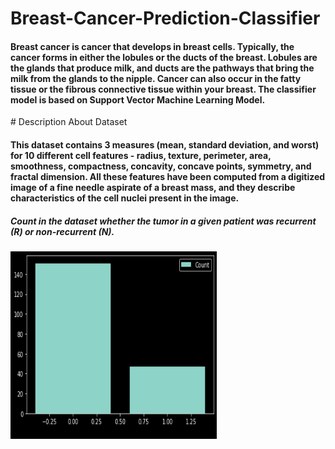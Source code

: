 # Breast-Cancer-Prediction-Classifier
<h4>Breast cancer is cancer that develops in breast cells. Typically, the cancer forms in either the lobules or the ducts of the breast. Lobules are the glands that produce milk, and ducts are the pathways that bring the milk from the glands to the nipple. Cancer can also occur in the fatty tissue or the fibrous connective tissue within your breast. The classifier model is based on Support Vector Machine Learning Model.</h4>
# Description About Dataset
<h4>This dataset contains 3 measures (mean, standard deviation, and worst) for 10 different cell features -
radius, texture, perimeter, area, smoothness, compactness, concavity, concave points, symmetry, and
fractal dimension. All these features have been computed from a digitized image of a fine needle
aspirate of a breast mass, and they describe characteristics of the cell nuclei present in the image.</h4>
<h5>Count in the dataset whether the tumor in a given patient was recurrent (R) or non-recurrent (N).<h5>
<img src ="img/Count(N&R).png" height="300" width="330">


